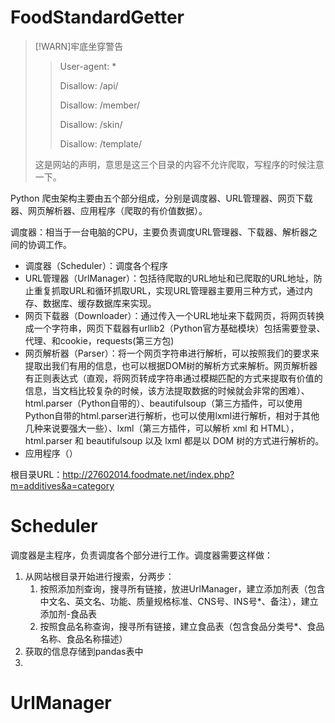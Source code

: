 # FoodStandardGetter
> [!WARN]牢底坐穿警告
>> User-agent: *
>>
>> Disallow: /api/
>>
>> Disallow: /member/
>>
>> Disallow: /skin/
>>
>> Disallow: /template/
>>
> 这是网站的声明，意思是这三个目录的内容不允许爬取，写程序的时候注意一下。

Python 爬虫架构主要由五个部分组成，分别是调度器、URL管理器、网页下载器、网页解析器、应用程序（爬取的有价值数据）。

调度器：相当于一台电脑的CPU，主要负责调度URL管理器、下载器、解析器之间的协调工作。
- 调度器（Scheduler）：调度各个程序
- URL管理器（UrlManager）：包括待爬取的URL地址和已爬取的URL地址，防止重复抓取URL和循环抓取URL，实现URL管理器主要用三种方式，通过内存、数据库、缓存数据库来实现。
- 网页下载器（Downloader）：通过传入一个URL地址来下载网页，将网页转换成一个字符串，网页下载器有urllib2（Python官方基础模块）包括需要登录、代理、和cookie，requests(第三方包)
- 网页解析器（Parser）：将一个网页字符串进行解析，可以按照我们的要求来提取出我们有用的信息，也可以根据DOM树的解析方式来解析。网页解析器有正则表达式（直观，将网页转成字符串通过模糊匹配的方式来提取有价值的信息，当文档比较复杂的时候，该方法提取数据的时候就会非常的困难）、html.parser（Python自带的）、beautifulsoup（第三方插件，可以使用Python自带的html.parser进行解析，也可以使用lxml进行解析，相对于其他几种来说要强大一些）、lxml（第三方插件，可以解析 xml 和 HTML），html.parser 和 beautifulsoup 以及 lxml 都是以 DOM 树的方式进行解析的。
- 应用程序（）

根目录URL：http://27602014.foodmate.net/index.php?m=additives&a=category
# Scheduler
调度器是主程序，负责调度各个部分进行工作。调度器需要这样做：
1. 从网站根目录开始进行搜索，分两步：
    1. 按照添加剂查询，搜寻所有链接，放进UrlManager，建立添加剂表（包含中文名、英文名、功能、质量规格标准、CNS号、INS号*、备注），建立添加剂-食品表
    2. 按照食品名称查询，搜寻所有链接，建立食品表（包含食品分类号*、食品名称、食品名称描述）
2. 获取的信息存储到pandas表中
3. 

# UrlManager

